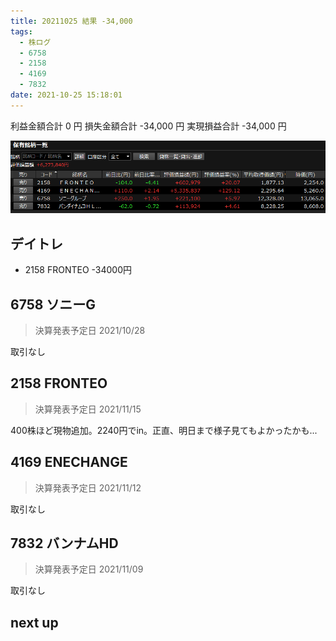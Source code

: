 ```yaml
---
title: 20211025 結果 -34,000
tags:
  - 株ログ
  - 6758
  - 2158
  - 4169
  - 7832
date: 2021-10-25 15:18:01
---
```


利益金額合計 0 円
損失金額合計 -34,000 円
実現損益合計 -34,000 円

![i](/kab/img/20211025000.png)

## デイトレ

- 2158 FRONTEO -34000円

## 6758 ソニーG

> 決算発表予定日 2021/10/28

取引なし

## 2158 FRONTEO

> 決算発表予定日 2021/11/15

400株ほど現物追加。2240円でin。正直、明日まで様子見てもよかったかも...

## 4169 ENECHANGE

> 決算発表予定日 2021/11/12

取引なし

## 7832 バンナムHD

> 決算発表予定日 2021/11/09

取引なし

## next up
